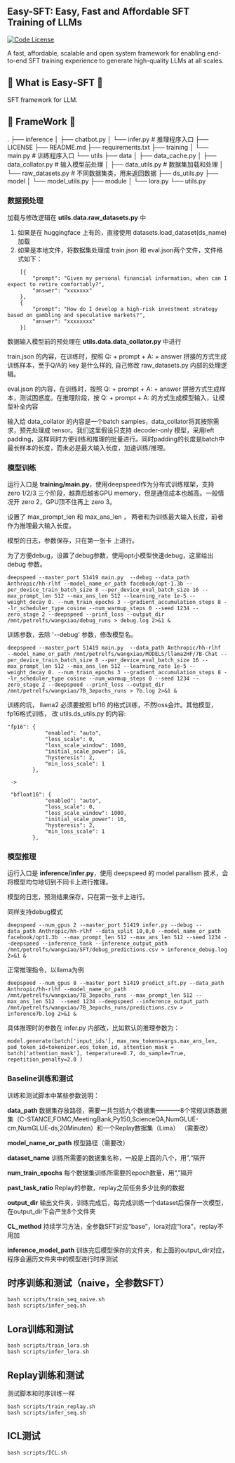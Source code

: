 ## Easy-SFT: Easy, Fast and Affordable SFT Training of LLMs

[![Code License](https://img.shields.io/badge/Code%20License-Apache_2.0-green.svg)](LICENSE)

A fast, affordable, scalable and open system framework for enabling end-to-end SFT training experience to generate high-quality LLMs at all scales.

## 🚀 What is Easy-SFT 🚀

SFT framework for LLM.

## 🙏 FrameWork 🙏

.
├── inference
│   ├── chatbot.py
│   └── infer.py			# 推理程序入口
├── LICENSE
├── README.md
├── requirements.txt
├── training
│   └── main.py			# 训练程序入口
└── utils
    ├── data
    │   ├── data_cache.py
    │   ├── data_collator.py	# 输入模型前处理
    │   ├── data_utils.py		# 数据集加载和处理
    │   └── raw_datasets.py	# 不同数据集类，用来返回数据
    ├── ds_utils.py
    ├── model
    │   └── model_utils.py
    ├── module
    │   └── lora.py
    └── utils.py

### 数据预处理

加载与修改逻辑在 **utils.data.raw_datasets.py** 中

1. 如果是在 huggingface 上有的，直接使用 datasets.load_dataset(ds_name) 加载
2. 如果是本地文件，将数据集处理成 train.json 和 eval.json两个文件，文件格式如下：

```
    [{
        "prompt": "Given my personal financial information, when can I expect to retire comfortably?",
        "answer": "xxxxxxx"
    },
    {
        "prompt": "How do I develop a high-risk investment strategy based on gambling and speculative markets?",
        "answer": "xxxxxxxx"
    }]
```


数据输入模型前的预处理在 **utils.data.data_collator.py** 中进行

train.json 的内容，在训练时，按照  Q: + prompt + A: + answer 拼接的方式生成训练样本，至于Q/A的 key 是什么样的, 自己修改 raw_datasets.py 内部的处理逻辑。

eval.json 的内容，在训练时，按照 Q: + prompt + A: + answer 拼接方式生成样本，测试困惑度。在推理阶段，按 Q: + prompt + A: 的方式生成模型输入，让模型补全内容

输入给 data_collator 的内容是一个batch samples，data_collator将其按照需求，预先处理成 tensor。我们这里假设只支持 decoder-only 模型，采用left padding，这样同时方便训练和推理的批量进行。同时padding的长度是batch中最长样本的长度，而未必是最大输入长度，加速训练/推理。


### 模型训练


运行入口是 **training/main.py**，使用deepspeed作为分布式训练框架，支持 zero 1/2/3 三个阶段，越靠后越省GPU memory，但是通信成本也越高。一般情况开 zero 2，GPU顶不住再上 zero 3。

设置了 max_prompt_len 和 max_ans_len ， 两者和为训练最大输入长度，前者作为推理最大输入长度。

模型的日志，参数保存，只在第一张卡 上进行。


为了方便debug，设置了debug参数，使用opt小模型快速debug，这里给出 debug 参数。

```
deepspeed --master_port 51419 main.py  --debug --data_path Anthropic/hh-rlhf --model_name_or_path facebook/opt-1.3b --per_device_train_batch_size 8 --per_device_eval_batch_size 16 --max_prompt_len 512 --max_ans_len 512 --learning_rate 1e-5 --weight_decay 0. --num_train_epochs 3 --gradient_accumulation_steps 8 --lr_scheduler_type cosine --num_warmup_steps 0 --seed 1234 --zero_stage 2 --deepspeed --print_loss --output_dir /mnt/petrelfs/wangxiao/debug_runs > debug.log 2>&1 &
```


训练参数，去除 '--debug' 参数，修改模型名。

```
deepspeed --master_port 51419 main.py  --data_path Anthropic/hh-rlhf  --model_name_or_path /mnt/petrelfs/wangxiao/MODELS/llama2HF/7B-Chat --per_device_train_batch_size 8 --per_device_eval_batch_size 16 --max_prompt_len 512 --max_ans_len 512 --learning_rate 1e-5 --weight_decay 0. --num_train_epochs 3 --gradient_accumulation_steps 8 --lr_scheduler_type cosine --num_warmup_steps 0 --seed 1234 --zero_stage 2 --deepspeed --print_loss --output_dir /mnt/petrelfs/wangxiao/7B_3epochs_runs > 7b.log 2>&1 &
```

训练的坑， llama2 必须要按照 bf16 的格式训练，不然loss会炸。其他模型，fp16格式训练， 改 utils.ds_utils.py 的内容:

```
"fp16": {
            "enabled": "auto",
            "loss_scale": 0,
            "loss_scale_window": 1000,
            "initial_scale_power": 16,
            "hysteresis": 2,
            "min_loss_scale": 1
        },
 
 ->
 
 "bfloat16": {
            "enabled": "auto",
            "loss_scale": 0,
            "loss_scale_window": 1000,
            "initial_scale_power": 16,
            "hysteresis": 2,
            "min_loss_scale": 1
        },
```



### 模型推理

运行入口是 **inference/infer.py**，使用 deepspeed 的 model parallism 技术，会将模型均匀地切到不同卡上进行推理。

模型的日志，预测结果保存，只在第一张卡上进行。

同样支持debug模式

```
deepspeed --num_gpus 2 --master_port 51419 infer.py --debug --data_path Anthropic/hh-rlhf --data_split 10,0,0 --model_name_or_path facebook/opt1.3b  --max_prompt_len 512 --max_ans_len 512 --seed 1234 --deepspeed --inference_task --inference_output_path /mnt/petrelfs/wangxiao/SFT/debug_predictions.csv > inference_debug.log 2>&1 &
```


正常推理指令，以llama为例

```
deepspeed --num_gpus 8 --master_port 51419 predict_sft.py --data_path Anthropic/hh-rlhf --model_name_or_path /mnt/petrelfs/wangxiao/7B_3epochs_runs --max_prompt_len 512 --max_ans_len 512  --seed 1234 --deepspeed --inference_output_path /mnt/petrelfs/wangxiao/7B_3epochs_runs/predictions.csv > inference7b.log 2>&1 &
```


具体推理时的参数在 infer.py 内部改，比如默认的推理参数为：

```
model.generate(batch['input_ids'], max_new_tokens=args.max_ans_len, pad_token_id=tokenizer.eos_token_id, attention_mask = batch['attention_mask'], temperature=0.7, do_sample=True, repetition_penalty=2.0 )
```


### Baseline训练和测试

训练和测试脚本中某些参数说明：

**data_path**  数据集存放路径，需要一共包括九个数据集————8个常规训练数据集（C-STANCE,FOMC,MeetingBank,Py150,ScienceQA,NumGLUE-cm,NumGLUE-ds,20Minuten）和一个Replay数据集（Lima）  （需要改）

**model_name_or_path** 模型路径（需要改）

**dataset_name**  训练所需要的数据集名称，一般是上面的八个，用”,“隔开

**num_train_epochs**  每个数据集训练所需要的epoch数量，用“,”隔开

**past_task_ratio** Replay的参数，replay之前任务多少比例的数据

**output_dir** 输出文件夹，训练完成后，每完成训练一个dataset后保存一次模型，在output_dir下会产生8个文件夹

**CL_method**  持续学习方法，全参数SFT对应“base”，lora对应“lora”，replay不用加

**inference_model_path** 训练完后模型保存的文件夹，和上面的output_dir对应，程序会遍历文件夹中的模型进行时序测试


## 时序训练和测试（naive，全参数SFT）

```
bash scripts/train_seq_naive.sh
bash scripts/infer_seq.sh
```

## Lora训练和测试

```
bash scripts/train_lora.sh
bash scripts/infer_lora.sh
```

## Replay训练和测试

测试脚本和时序训练一样

```
bash scripts/train_replay.sh
bash scripts/infer_seq.sh
```

## ICL测试

```
bash scripts/ICL.sh
```